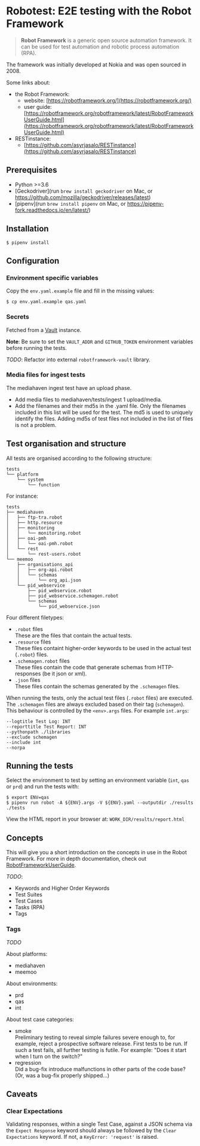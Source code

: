 # Robotest: E2E testing with the Robot Framework

> **Robot Framework** is a generic open source automation framework. It can be
> used for test automation and robotic process automation (RPA).

The framework was initially developed at Nokia and was open sourced in 2008.

Some links about:
- the Robot Framework:
	- website: [https://robotframework.org/](https://robotframework.org/)
	- user guide: [https://robotframework.org/robotframework/latest/RobotFrameworkUserGuide.html](https://robotframework.org/robotframework/latest/RobotFrameworkUserGuide.html)
- RESTinstance:
	- [https://github.com/asyrjasalo/RESTinstance](https://github.com/asyrjasalo/RESTinstance)

## Prerequisites

- Python >=3.6
- [Geckodriver](run `brew install geckodriver` on Mac, or https://github.com/mozilla/geckodriver/releases/latest)
- [pipenv](run `brew install pipenv` on Mac, or https://pipenv-fork.readthedocs.io/en/latest/)

## Installation

    $ pipenv install

## Configuration

### Environment specific variables

Copy the `env.yaml.example` file and fill in the missing values:

    $ cp env.yaml.example qas.yaml

### Secrets

Fetched from a [Vault](https://www.vaultproject.io/) instance.

**Note**: Be sure to set the `VAULT_ADDR` and `GITHUB_TOKEN` environment
variables before running the tests.

_TODO_: Refactor into external `robotframework-vault` library.

### Media files for ingest tests

The mediahaven ingest test have an upload phase.
 - Add media files to mediahaven/tests/ingest 1 upload/media.
 - Add the filenames and their md5s in the .yaml file. Only the filenames included in this list will be used for the test. The md5 is used to uniquely identify the files. Adding md5s of test files not included in the list of files is not a problem.

## Test organisation and structure

All tests are organised according to the following structure:

```
tests
└── platform
    └── system
        └── function
```

For instance:

```
tests
├── mediahaven
│   ├── ftp-tra.robot
│   ├── http.resource
│   ├── monitoring
│   │   └── monitoring.robot
│   ├── oai-pmh
│   │   └── oai-pmh.robot
│   └── rest
│       └── rest-users.robot
└── meemoo
    ├── organisations_api
    │   ├── org-api.robot
    │   └── schemas
    │       └── org_api.json
    └── pid_webservice
        ├── pid_webservice.robot
        ├── pid_webservice.schemagen.robot
        └── schemas
            └── pid_webservice.json
```

Four different filetypes:

- `.robot` files  
  These are the files that contain the actual tests.
- `.resource` files  
  These files containt higher-order keywords to be used in the actual test
(`.robot`) files.
- `.schemagen.robot` files  
  These files contain the code that generate schemas from HTTP-responses (be it
json or xml).
- `.json` files  
  These files contain the schemas generated by the `.schemagen` files.

When running the tests, only the actual test files (`.robot` files) are
executed. The `.schemagen` files are always excluded based on their tag
(`schemagen`). This behaviour is controlled by the `<env>.args` files. For
example `int.args`:


```
--logtitle Test Log: INT
--reporttitle Test Report: INT
--pythonpath ./libraries
--exclude schemagen
--include int
--norpa
```

## Running the tests

Select the environment to test by setting an environment variable (`int`, `qas`
or `prd`) and run the tests with:

    $ export ENV=qas
    $ pipenv run robot -A ${ENV}.args -V ${ENV}.yaml --outputdir ./results ./tests

View the HTML report in your browser at: `WORK_DIR/results/report.html`

## Concepts

This will give you a short introduction on the concepts in use in the Robot
Framework. For more in depth documentation, check out
[RobotFrameworkUserGuide](https://robotframework.org/robotframework/latest/RobotFrameworkUserGuide.html).

_TODO_:
- Keywords and Higher Order Keywords
- Test Suites
- Test Cases
- Tasks (RPA)
- Tags

### Tags

_TODO_

About platforms:

- mediahaven
- meemoo

About environments:

- prd
- qas
- int

About test case categories:

- smoke  
Preliminary testing to reveal simple failures severe enough to, for example,
reject a prospective software release. First tests to be run. If such a test
fails, all further testing is futile.  For example: "Does it start when I turn
on the switch?"
- regression  
Did a bug-fix introduce malfunctions in other parts of the code base? (Or, was
a bug-fix properly shipped...)

## Caveats

### Clear Expectations

Validating responses, within a single Test Case, against a JSON schema via the
`Expect Response` keyword should always be followed by the `Clear Expectations`
keyword. If not, a `KeyError: 'request'` is raised.
